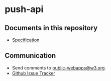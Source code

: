 push-api
========

Documents in this repository
----------------------------

* [Specification](https://w3c.github.io/push-api/)

Communication
-------------

* Send comments to [public-webapps@w3.org](http://lists.w3.org/Archives/Public/public-webapps/).
* [Github Issue Tracker](https://github.com/w3c/push-api/issues)
